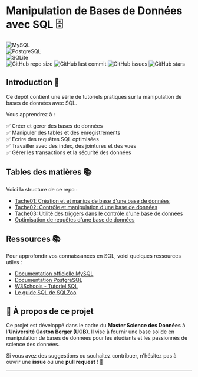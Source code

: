 # Manipulation de Bases de Données avec SQL 🗄️
![MySQL](https://img.shields.io/badge/MySQL-005C84?style=for-the-badge&logo=mysql&logoColor=white)  
![PostgreSQL](https://img.shields.io/badge/PostgreSQL-336791?style=for-the-badge&logo=postgresql&logoColor=white)  
![SQLite](https://img.shields.io/badge/SQLite-003B57?style=for-the-badge&logo=sqlite&logoColor=white)  
![GitHub repo size](https://img.shields.io/github/repo-size/username/repo-name)
![GitHub last commit](https://img.shields.io/github/last-commit/username/repo-name)
![GitHub issues](https://img.shields.io/github/issues/username/repo-name)
![GitHub stars](https://img.shields.io/github/stars/username/repo-name?style=social)

## Introduction 📌
Ce dépôt contient une série de tutoriels pratiques sur la manipulation de bases de données avec SQL.

Vous apprendrez à :

✅ Créer et gérer des bases de données  
✅ Manipuler des tables et des enregistrements  
✅ Écrire des requêtes SQL optimisées  
✅ Travailler avec des index, des jointures et des vues  
✅ Gérer les transactions et la sécurité des données  

## Tables des matières 📚
Voici la structure de ce repo :
- [Tache01: Création et et manips de base d'une base de données](https://github.com/DiopBabacarEdu/BD2.0/blob/main/SQL/Tache01.md)
- [Tache02: Contrôle et manipulation d'une base de données](https://github.com/DiopBabacarEdu/BD2.0/blob/main/SQL/Tache02.md)
- [Tache03: Utilité des triggers dans le contrôle d'une base de données](https://github.com/DiopBabacarEdu/BD2.0/blob/main/SQL/Tache03.md)
- [Optimisation de requêtes d'une base de données](https://github.com/DiopBabacarEdu/BD2.0/blob/main/SQL/Tache04.md)


## Ressources 📚
Pour approfondir vos connaissances en SQL, voici quelques ressources utiles :

- [Documentation officielle MySQL](https://dev.mysql.com/doc/)
- [Documentation PostgreSQL](https://www.postgresql.org/docs/)
- [W3Schools - Tutoriel SQL](https://www.w3schools.com/sql/)
- [Le guide SQL de SQLZoo](https://sqlzoo.net/)

## 🚀 À propos de ce projet

Ce projet est développé dans le cadre du **Master Science des Données** à l'**Université Gaston Berger (UGB)**. Il vise à fournir une base solide en manipulation de bases de données pour les étudiants et les passionnés de science des données.

Si vous avez des suggestions ou souhaitez contribuer, n'hésitez pas à ouvrir une **issue** ou une **pull request** ! 🤝  

---
